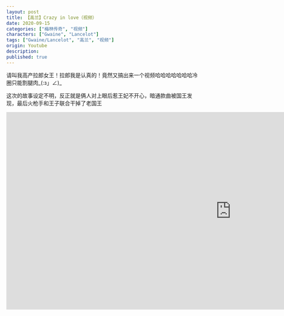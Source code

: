 ```yaml
---
layout: post
title: 【高兰】Crazy in love（视频）
date: 2020-09-15
categories: ["梅林传奇", "视频"]
characters: ["Gwaine", "Lancelot"]
tags: ["Gwaine/Lancelot", "高兰", "视频"]
origin: Youtube
description: 
published: true
---
```


请叫我高产拉郎女王！拉郎我是认真的！竟然又搞出来一个视频哈哈哈哈哈哈哈冷圈只能割腿肉\_(:з」∠)\_

这次的故事设定不明，反正就是俩人对上眼后惹王妃不开心，暗通款曲被国王发现，最后火枪手和王子联合干掉了老国王

<iframe width="1183" height="521" src="https://www.youtube.com/embed/XWJVMO19hxw" frameborder="0" allow="accelerometer; autoplay; clipboard-write; encrypted-media; gyroscope; picture-in-picture" allowfullscreen></iframe>
